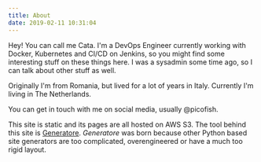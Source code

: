 ```yaml
---
title: About
date: 2019-02-11 10:31:04
---
```

Hey! You can call me Cata. I'm a DevOps Engineer currently working with Docker, Kubernetes and CI/CD on Jenkins, so you might find some interesting stuff on these things here. I was a sysadmin some time ago, so I can talk about other stuff as well.

Originally I'm from Romania, but lived for a lot of years in Italy. Currently I'm living in The Netherlands.

You can get in touch with me on social media, usually @picofish.

This site is static and its pages are all hosted on AWS S3. The tool behind this site is [Generatore](https://github.com/picofish/generatore). _Generatore_ was born because other Python based site generators are too complicated, overengineered or have a much too rigid layout.